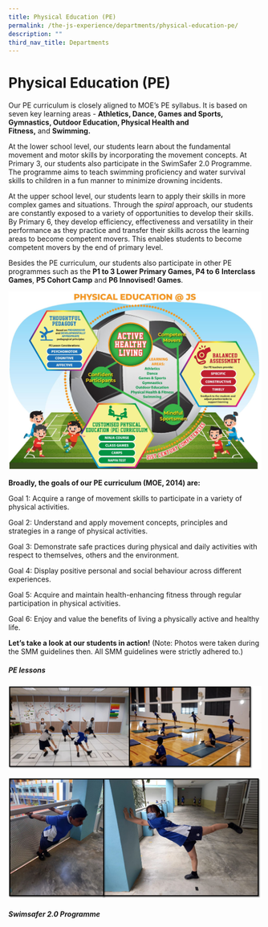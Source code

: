 ```yaml
---
title: Physical Education (PE)
permalink: /the-js-experience/departments/physical-education-pe/
description: ""
third_nav_title: Departments
---
```

# **Physical Education (PE)**

Our PE curriculum is closely aligned to MOE’s PE syllabus. It is based on seven key learning areas - **Athletics, Dance, Games and Sports, Gymnastics, Outdoor Education, Physical Health and Fitness,** and **Swimming.**  

At the lower school level, our students learn about the fundamental movement and motor skills by incorporating the movement concepts. At Primary 3, our students also participate in the SwimSafer 2.0 Programme. The programme aims to teach swimming proficiency and water survival skills to children in a fun manner to minimize drowning incidents.

At the upper school level, our students learn to apply their skills in more complex games and situations. Through the _spiral_ approach, our students are constantly exposed to a variety of opportunities to develop their skills. By Primary 6, they develop efficiency, effectiveness and versatility in their performance as they practice and transfer their skills across the learning areas to become competent movers. This enables students to become competent movers by the end of primary level.

Besides the PE curriculum, our students also participate in other PE programmes such as the **P1 to 3 Lower Primary Games, P4 to 6** **Interclass Games**, **P5 Cohort Camp** and **P6 Innovised! Games**.


![](/images/Infographic%20-%20PE%20vA1%201-page-001.jpg)

**Broadly, the goals of our PE curriculum (MOE, 2014) are:**  

Goal 1: Acquire a range of movement skills to participate in a variety of physical activities.

Goal 2: Understand and apply movement concepts, principles and strategies in a range of physical activities.

Goal 3: Demonstrate safe practices during physical and daily activities with respect to themselves, others and the environment.

Goal 4: Display positive personal and social behaviour across different experiences.

Goal 5: Acquire and maintain health-enhancing fitness through regular participation in physical activities.

Goal 6: Enjoy and value the benefits of living a physically active and healthy life.

**Let’s take a look at our students in action!** (Note: Photos were taken during the SMM guidelines then. All SMM guidelines were strictly adhered to.)

##### PE lessons

![](/images/PE1.png)

![](/images/PE2.png)

##### Swimsafer 2.0 Programme